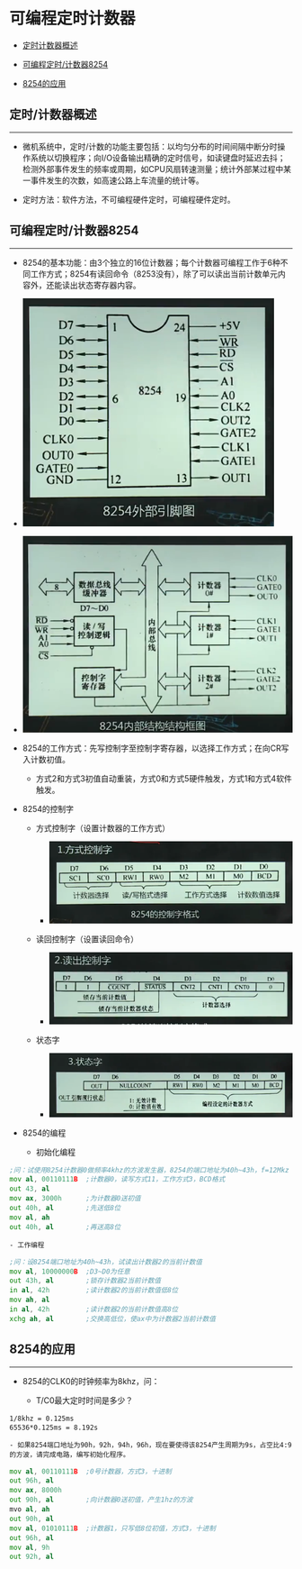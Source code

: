 # 可编程定时计数器

  + [定时计数器概述](#定时计数器概述)

  + [可编程定时/计数器8254](#可编程定时计数器8254)

  + [8254的应用](#8254的应用)

## 定时/计数器概述

***

  + 微机系统中，定时/计数的功能主要包括：以均匀分布的时间间隔中断分时操作系统以切换程序；向I/O设备输出精确的定时信号，如读键盘时延迟去抖；检测外部事件发生的频率或周期，如CPU风扇转速测量；统计外部某过程中某一事件发生的次数，如高速公路上车流量的统计等。

  + 定时方法：软件方法，不可编程硬件定时，可编程硬件定时。

## 可编程定时/计数器8254

***

  + 8254的基本功能：由3个独立的16位计数器；每个计数器可编程工作于6种不同工作方式；8254有读回命令（8253没有），除了可以读出当前计数单元内容外，还能读出状态寄存器内容。

  + ![8254引脚](./resources/8254_pin.png)

  + ![8254的内部结构](./resources/internal_structure_of_8254.png)

  + 8254的工作方式：先写控制字至控制字寄存器，以选择工作方式；在向CR写入计数初值。

    - 方式2和方式3初值自动重装，方式0和方式5硬件触发，方式1和方式4软件触发。

  + 8254的控制字

    - 方式控制字（设置计数器的工作方式）

      - ![方式控制字](./resources/8254_7_1.png)

    - 读回控制字（设置读回命令）

      - ![读回控制字](./resources/8254_7_2.png)

    - 状态字

      - ![状态字](./resources/8254_7_3.png)

  + 8254的编程

    - 初始化编程

```asm
;问：试使用8254计数器0做频率4khz的方波发生器，8254的端口地址为40h~43h，f=12Mkz
mov al, 00110111B  ;计数器0，读写方式11，工作方式3，BCD格式
out 43, al
mov ax, 3000h      ;为计数器0送初值
out 40h, al        ;先送低8位
mov al, ah
out 40h, al        ;再送高8位
```

    - 工作编程

```asm
;问：设8254端口地址为40h~43h，试读出计数器2的当前计数值
mov al, 10000000B  ;D3~D0为任意
out 43h, al        ;锁存计数器2当前计数值
in al, 42h         ;读计数器2的当前计数值低8位
mov ah, al
in al, 42h         ;读计数器2的当前计数值高8位
xchg ah, al        ;交换高低位，使ax中为计数器2当前计数值
```

## 8254的应用

***

  + 8254的CLK0的时钟频率为8khz，问：

    - T/C0最大定时时间是多少？

```
1/8khz = 0.125ms
65536*0.125ms = 8.192s
```

    - 如果8254端口地址为90h，92h，94h，96h，现在要使得该8254产生周期为9s，占空比4:9的方波，请完成电路，编写初始化程序。

```asm
mov al, 00110111B  ;0号计数器，方式3，十进制
out 96h, al
mov ax, 8000h
out 90h, al        ;向计数器0送初值，产生1hz的方波
mvo al, ah
out 90h, al
mov al, 01010111B  ;计数器1，只写低8位初值，方式3，十进制
out 96h, al
mov al, 9h
out 92h, al
```
